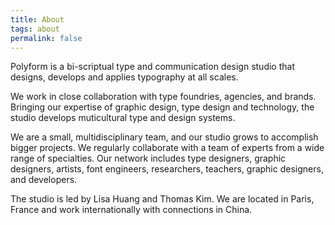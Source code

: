 ```yaml
---
title: About
tags: about
permalink: false
---
```


Polyform is a bi-scriptual type and communication design studio that designs, develops and applies typography at all scales.

We work in close collaboration with type foundries, agencies, and brands. Bringing our expertise of graphic design, type design and technology, the studio develops muticultural type and design systems.

We are a small, multidisciplinary team, and our studio grows to accomplish bigger projects. We regularly collaborate with a team of experts from a wide range of specialties. Our network includes type designers, graphic designers, artists, font engineers, researchers, teachers, graphic designers, and developers.

The studio is led by Lisa Huang and Thomas Kim. We are located in Paris, France and work internationally with connections in China.
